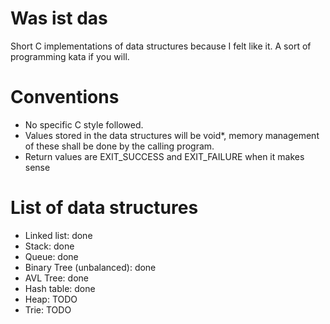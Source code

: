 Was ist das
===========

Short C implementations of data structures because I felt like it. A sort of programming kata if you will.

Conventions
===========

* No specific C style followed.
* Values stored in the data structures will be void\*, memory management of these shall be done by the calling program.
* Return values are EXIT\_SUCCESS and EXIT\_FAILURE when it makes sense

List of data structures
=======================

* Linked list: done
* Stack: done
* Queue: done
* Binary Tree (unbalanced): done
* AVL Tree: done
* Hash table: done
* Heap: TODO
* Trie: TODO
